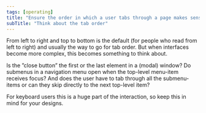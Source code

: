 ```yaml
---
tags: [operating]
title: "Ensure the order in which a user tabs through a page makes sense."
subTitle: "Think about the tab order"
---
```


From left to right and top to bottom is the default (for people who read from left to right) and usually the way to go for tab order. But when interfaces become more complex, this becomes something to think about.

Is the ”close button” the first or the last element in a (modal) window? Do submenus in a navigation menu open when the top-level menu-item receives focus? And does the user have to tab through all the submenu-items or can they skip directly to the next top-level item?

For keyboard users this is a huge part of the interaction, so keep this in mind for your designs.
